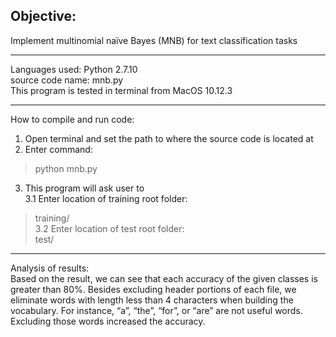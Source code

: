 ## Objective:  
Implement multinomial naïve Bayes (MNB) for text classification tasks  

------   
Languages used: Python 2.7.10  
source code name: mnb.py  
This program is tested in terminal from MacOS 10.12.3  

------  
How to compile and run code:  
1. Open terminal and set the path to where the source code is located at   
2. Enter command:  
> python mnb.py  
3. This program will ask user to   
3.1 Enter location of training root folder:         
> training/  
3.2 Enter location of test root folder:        
> test/   

------  
Analysis of results:  
Based on the result, we can see that each accuracy of the given classes is greater than 80%. Besides excluding header portions of each file, we eliminate words with length less than 4 characters when building the vocabulary. For instance, “a”, “the”, “for”, or “are” are not useful words. Excluding those words increased the accuracy.
